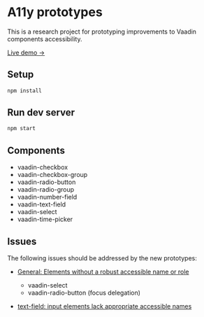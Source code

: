 # A11y prototypes

This is a research project for prototyping improvements to Vaadin components accessibility.

[Live demo →](https://a11y-vaadin-proto.netlify.app/)

## Setup

```sh
npm install
```

## Run dev server

```sh
npm start
```

## Components

- vaadin-checkbox
- vaadin-checkbox-group
- vaadin-radio-button
- vaadin-radio-group
- vaadin-number-field
- vaadin-text-field
- vaadin-select
- vaadin-time-picker

## Issues

The following issues should be addressed by the new prototypes:

- [General: Elements without a robust accessible name or role](https://github.com/vaadin/web-components/issues/153)
  - vaadin-select
  - vaadin-radio-button (focus delegation)

- [text-field: input elements lack appropriate accessible names](https://github.com/vaadin/web-components/issues/161)

